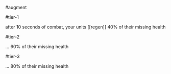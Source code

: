 #augment 

#tier-1 

after 10 seconds of combat, your units [[regen]] 40% of their missing health

#tier-2 

... 60% of their missing health

#tier-3 

... 80% of their missing health